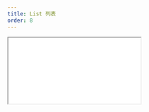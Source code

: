 ```yaml
---
title: List 列表
order: 8
---
```


<Iframe src="//mc.fusion.design/demos/comp_groups/@alifd/next/list?theme=@alifd/theme-design-pro" />
